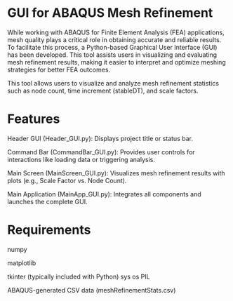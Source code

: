 # GUI for ABAQUS Mesh Refinement 
While working with ABAQUS for Finite Element Analysis (FEA) applications, mesh quality plays a critical role in obtaining accurate and reliable results. To facilitate this process, a Python-based Graphical User Interface (GUI) has been developed. This tool assists users in visualizing and evaluating mesh refinement results, making it easier to interpret and optimize meshing strategies for better FEA outcomes.


This tool allows users to visualize and analyze mesh refinement statistics such as node count, time increment (stableDT), and scale factors.
# Features
Header GUI (Header_GUI.py): Displays project title or status bar.

Command Bar (CommandBar_GUI.py): Provides user controls for interactions like loading data or triggering analysis.

Main Screen (MainScreen_GUI.py): Visualizes mesh refinement results with plots (e.g., Scale Factor vs. Node Count).

Main Application (MainApp_GUI.py): Integrates all components and launches the complete GUI.

# Requirements
numpy

matplotlib

tkinter (typically included with Python)
sys
os
PIL

ABAQUS-generated CSV data (meshRefinementStats.csv)
